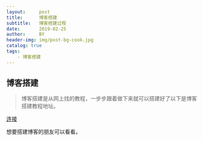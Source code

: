 ```yaml
---
layout:     post
title:      博客搭建
subtitle:   博客搭建过程
date:       2019-02-25
author:     BY
header-img: img/post-bg-cook.jpg
catalog: true
tags:
    - 博客搭建
---
```


## 博客搭建
> 博客搭建是从网上找的教程，一步步跟着做下来就可以搭建好了以下是博客搭建教程地址。

[连接](https://www.jianshu.com/p/e68fba58f75c)

想要搭建博客的朋友可以看看。